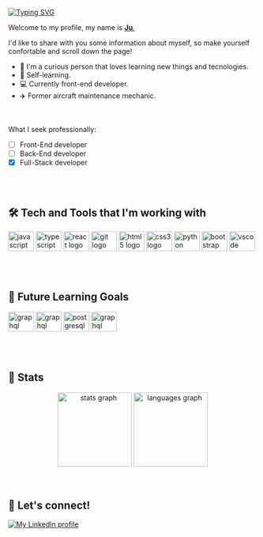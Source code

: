 [![Typing SVG](https://readme-typing-svg.demolab.com?font=Montserrat&size=26&duration=6000&pause=1000&color=BD56F7&width=435&height=40&lines=Hi+there!++%F0%9F%91%8B)](https://git.io/typing-svg)

Welcome to my profile, my name is [__Ju__.](https://www.linkedin.com/in/juliana-ribeiro-039883220/)

I'd like to share with you some information about myself, so make yourself confortable and scroll down the page!

- 🔎   I'm a curious person that loves learning new things and tecnologies.
- 🧬   Self-learning.
- 💻   Currently front-end developer.
- ✈️    Former aircraft maintenance mechanic.

<br />

What I seek professionally: 
- [ ] Front-End developer  
- [ ] Back-End developer  
- [x] Full-Stack developer 

<br />
<br /> 
  
## 🛠 Tech and Tools that I'm working with

<img src="https://cdn.jsdelivr.net/gh/devicons/devicon/icons/javascript/javascript-original.svg" height="40" width="52" alt="javascript logo"  /> <img src="https://cdn.jsdelivr.net/gh/devicons/devicon/icons/typescript/typescript-original.svg" height="40" width="52" alt="typescript logo"  />
<img src="https://cdn.jsdelivr.net/gh/devicons/devicon/icons/react/react-original.svg" height="40" width="52" alt="react logo"  />
<img src="https://cdn.jsdelivr.net/gh/devicons/devicon/icons/git/git-original.svg" height="40" width="52" alt="git logo"  />
<img src="https://cdn.jsdelivr.net/gh/devicons/devicon/icons/html5/html5-original.svg" height="40" width="52" alt="html5 logo"  />
<img src="https://cdn.jsdelivr.net/gh/devicons/devicon/icons/css3/css3-original.svg" height="40" width="52" alt="css3 logo"  />
<img src="https://cdn.jsdelivr.net/gh/devicons/devicon/icons/python/python-original.svg" height="40" width="52" alt="python logo"  />
<img src="https://cdn.jsdelivr.net/gh/devicons/devicon/icons/bootstrap/bootstrap-original.svg" height="40" width="52" alt="bootstrap logo"  />
<img src="https://cdn.jsdelivr.net/gh/devicons/devicon/icons/vscode/vscode-original.svg" height="40" width="52" alt="vscode logo"  />

<br />
<br />

## 🌱 Future Learning Goals

<img src="https://cdn.jsdelivr.net/gh/devicons/devicon/icons/nodejs/nodejs-plain.svg" height="40" width="52" alt="graphql logo"  /> <img src="https://cdn.jsdelivr.net/gh/devicons/devicon/icons/graphql/graphql-plain.svg" height="40" width="52" alt="graphql logo"  /> 
<img src="https://cdn.jsdelivr.net/gh/devicons/devicon/icons/postgresql/postgresql-original.svg" height="40" width="52" alt="postgresql logo"  />
<img src="https://cdn.jsdelivr.net/gh/devicons/devicon/icons/jira/jira-plain.svg" height="40" width="52" alt="graphql logo"  />

<br />
<br />


## 🧮 Stats
<div align="center">
  <img src="https://github-readme-stats.vercel.app/api?hide_title=true&hide_rank=false&show_icons=true&include_all_commits=true&count_private=true&disable_animations=false&theme=cobalt&locale=pt-br&hide_border=true&username=yuliaribeiro" height="150" alt="stats graph"  />
    <img src="https://github-readme-stats.vercel.app/api/top-langs?locale=en&hide_title=false&layout=compact&card_width=320&langs_count=4&theme=cobalt&hide_border=true&username=yuliaribeiro" height="150" alt="languages graph"  />

</div>

<br />
<br />

## 🎈 Let's connect!

[![My LinkedIn profile](https://img.shields.io/badge/linkedin-%230077B5.svg?&style=for-the-badge&logo=linkedin&logoColor=white)](https://www.linkedin.com/in/juliana-ribeiro-039883220/)

